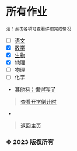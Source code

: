 # 所有作业

    注：点击各项可查看详细完成情况

- [ ] [语文](https://zhs141.github.io/homework/eight_han/yvwen.html)
- [x] [数学](https://zhs141.github.io/homework/eight_han/shuxue.html)
- [x] [生物](https://zhs141.github.io/homework/eight_han/shengwu.html)
- [x] [地理](https://zhs141.github.io/homework/eight_han/dili.html)
- [ ] 物理
- [ ] 化学
- [其他科：懒得写了](https://zhs141.github.io/homework/eight_han)


>[查看开学倒计时](https://zhs141.github.io/homework/time.html)
-
>[返回主页](https://zhs141.github.io/homework)

### © 2023 版权所有
